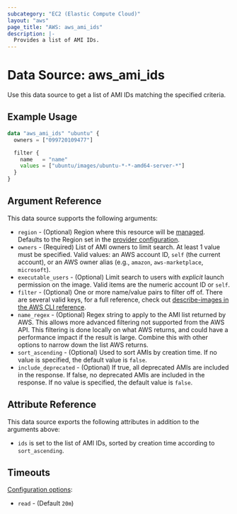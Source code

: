 ```yaml
---
subcategory: "EC2 (Elastic Compute Cloud)"
layout: "aws"
page_title: "AWS: aws_ami_ids"
description: |-
  Provides a list of AMI IDs.
---
```


# Data Source: aws_ami_ids

Use this data source to get a list of AMI IDs matching the specified criteria.

## Example Usage

```terraform
data "aws_ami_ids" "ubuntu" {
  owners = ["099720109477"]

  filter {
    name   = "name"
    values = ["ubuntu/images/ubuntu-*-*-amd64-server-*"]
  }
}
```

## Argument Reference

This data source supports the following arguments:

* `region` - (Optional) Region where this resource will be [managed](https://docs.aws.amazon.com/general/latest/gr/rande.html#regional-endpoints). Defaults to the Region set in the [provider configuration](https://registry.terraform.io/providers/hashicorp/aws/latest/docs#aws-configuration-reference).
* `owners` - (Required) List of AMI owners to limit search. At least 1 value must be specified. Valid values: an AWS account ID, `self` (the current account), or an AWS owner alias (e.g., `amazon`, `aws-marketplace`, `microsoft`).
* `executable_users` - (Optional) Limit search to users with *explicit* launch
permission on  the image. Valid items are the numeric account ID or `self`.
* `filter` - (Optional) One or more name/value pairs to filter off of. There
are several valid keys, for a full reference, check out
[describe-images in the AWS CLI reference][1].
* `name_regex` - (Optional) Regex string to apply to the AMI list returned
by AWS. This allows more advanced filtering not supported from the AWS API.
This filtering is done locally on what AWS returns, and could have a performance
impact if the result is large. Combine this with other
options to narrow down the list AWS returns.
* `sort_ascending` - (Optional) Used to sort AMIs by creation time.
If no value is specified, the default value is `false`.
* `include_deprecated` - (Optional) If true, all deprecated AMIs are included in the response.
If false, no deprecated AMIs are included in the response. If no value is specified, the default value is `false`.

## Attribute Reference

This data source exports the following attributes in addition to the arguments above:

* `ids` is set to the list of AMI IDs, sorted by creation time according to `sort_ascending`.

[1]: http://docs.aws.amazon.com/cli/latest/reference/ec2/describe-images.html

## Timeouts

[Configuration options](https://developer.hashicorp.com/terraform/language/resources/syntax#operation-timeouts):

- `read` - (Default `20m`)
